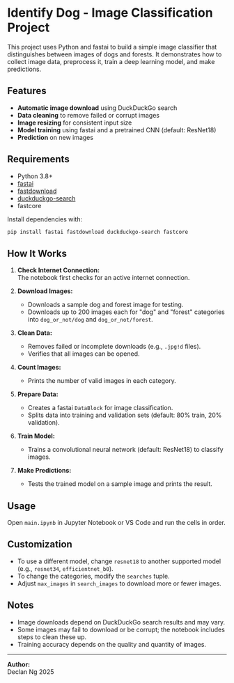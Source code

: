 # Identify Dog - Image Classification Project

This project uses Python and fastai to build a simple image classifier that distinguishes between images of dogs and forests. It demonstrates how to collect image data, preprocess it, train a deep learning model, and make predictions.

## Features

- **Automatic image download** using DuckDuckGo search
- **Data cleaning** to remove failed or corrupt images
- **Image resizing** for consistent input size
- **Model training** using fastai and a pretrained CNN (default: ResNet18)
- **Prediction** on new images

## Requirements

- Python 3.8+
- [fastai](https://docs.fast.ai/)
- [fastdownload](https://github.com/fastai/fastdownload)
- [duckduckgo-search](https://pypi.org/project/duckduckgo-search/)
- fastcore

Install dependencies with:

```bash
pip install fastai fastdownload duckduckgo-search fastcore
```

## How It Works

1. **Check Internet Connection:**  
   The notebook first checks for an active internet connection.

2. **Download Images:**  
   - Downloads a sample dog and forest image for testing.
   - Downloads up to 200 images each for "dog" and "forest" categories into `dog_or_not/dog` and `dog_or_not/forest`.

3. **Clean Data:**  
   - Removes failed or incomplete downloads (e.g., `.jpg!d` files).
   - Verifies that all images can be opened.

4. **Count Images:**  
   - Prints the number of valid images in each category.

5. **Prepare Data:**  
   - Creates a fastai `DataBlock` for image classification.
   - Splits data into training and validation sets (default: 80% train, 20% validation).

6. **Train Model:**  
   - Trains a convolutional neural network (default: ResNet18) to classify images.

7. **Make Predictions:**  
   - Tests the trained model on a sample image and prints the result.

## Usage

Open `main.ipynb` in Jupyter Notebook or VS Code and run the cells in order.

## Customization

- To use a different model, change `resnet18` to another supported model (e.g., `resnet34`, `efficientnet_b0`).
- To change the categories, modify the `searches` tuple.
- Adjust `max_images` in `search_images` to download more or fewer images.

## Notes

- Image downloads depend on DuckDuckGo search results and may vary.
- Some images may fail to download or be corrupt; the notebook includes steps to clean these up.
- Training accuracy depends on the quality and quantity of images.

---

**Author:**  
Declan Ng
2025
